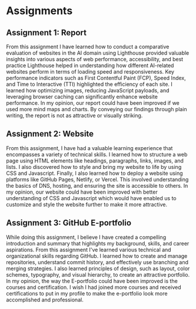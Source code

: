 # Assignments
## Assignment 1: Report
From this assignment I have learned how to conduct a comparative evaluation of websites in the AI domain using Lighthouse provided valuable insights into various aspects of web performance, accessibility, and best practice Lighthouse helped in understanding how different AI-related websites perform in terms of loading speed and responsiveness.
Key performance indicators such as First Contentful Paint (FCP), Speed Index, and Time to Interactive (TTI) highlighted the efficiency of each site. I learned how optimizing images, reducing JavaScript payloads, and leveraging browser caching can significantly enhance website performance.
In my opinion, our report could have been improved if we used more mind maps and charts. By conveying our findings through plain writing, the report is not as attractive or visually striking.

## Assignment 2: Website
From this assignment, I have had a valuable learning experience that encompasses a variety of technical skills. I learned how to structure a web page using HTML elements like headings, paragraphs, links, images, and lists.
I also discovered how to style and bring my website to life by using CSS and Javascript. Finally, I also learned how to deploy a website using platforms like GitHub Pages, Netlify, or Vercel. This involved understanding the basics of DNS, hosting, and ensuring the site is accessible to others.
In my opinion, our website could have been improved with better understanding of CSS and Javascript which would have enabled us to customize and style the website further to make it more attractive.

## Assignment 3: GitHub E-portfolio
While doing this assignment, I believe I have created a compelling introduction and summary that highlights my background, skills, and career aspirations.
From this assignment I've learned various technical and organizational skills regarding GitHub. I learned how to create and manage repositories, understand commit history, and effectively use branching and merging strategies.
I also learned principles of design, such as layout, color schemes, typography, and visual hierarchy, to create an attractive portfolio.
In my opinion, the way the E-portfolio could have been improved is the courses and certification. I wish I had joined more courses and received certifications to put in my profile to make the e-portfolio look more accomplished and professional.
